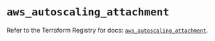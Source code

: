 # `aws_autoscaling_attachment`

Refer to the Terraform Registry for docs: [`aws_autoscaling_attachment`](https://registry.terraform.io/providers/hashicorp/aws/5.82.2/docs/resources/autoscaling_attachment).
